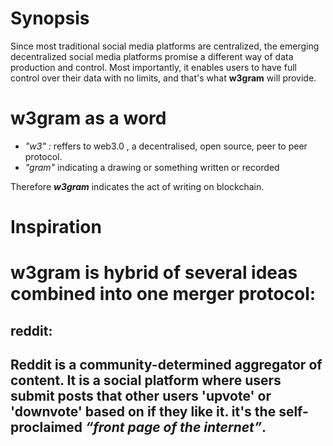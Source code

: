 <h1>Synopsis</h1>
Since most traditional social media platforms are centralized, the emerging decentralized social media platforms promise a different way of data production and control.
Most importantly, it enables users to have full control over their data with no limits, and that's what <b>w3gram</b> will provide.

<h1>w3gram as a word</h1>

- <i>"w3" :</i> reffers to web3.0 , a decentralised, open source, peer to peer protocol.
- <i>"gram" </i> indicating a drawing or something written or recorded

Therefore <i><b>w3gram</i></b> indicates the act of writing on blockchain.

<h1>Inspiration<h1>
w3gram is hybrid of several ideas combined into one merger protocol:

<h2>reddit:<h2>
Reddit is a community-determined aggregator of content. It is a social platform where users submit posts that other users 'upvote' or 'downvote' based on if they like it.
it's the self-proclaimed <i>“front page of the internet”</i>.
    
